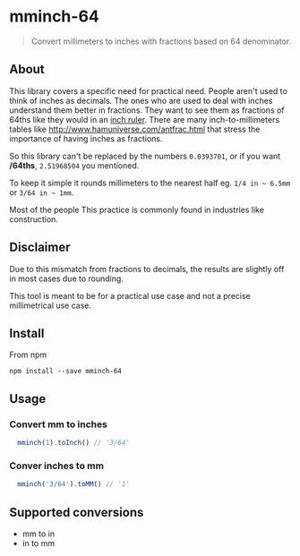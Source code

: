 # mminch-64

> Convert millimeters to inches with fractions based on 64 denominator.

## About 

This library covers a specific need for practical need. People aren't used to think of inches as decimals. The ones who are used to deal with inches understand them better in fractions. They want to see them as fractions of 64ths like they would in an [inch ruler](https://www.piliapp.com/actual-size/inch-ruler/). There are many inch-to-millimeters tables like http://www.hamuniverse.com/antfrac.html that stress the importance of having inches as fractions.

So this library can't be replaced by the numbers `0.0393701`, or if you want **/64ths**, `2.51968504` you mentioned. 

To keep it simple it rounds millimeters to the nearest half eg. `1/4 in ~ 6.5mm` or `3/64 in ~ 1mm`.

Most of the people 
This practice is commonly found in industries like construction.

## Disclaimer

Due to this mismatch from fractions to decimals, the results are slightly off
in most cases due to rounding.

This tool is meant to be for a practical use case and not a precise millimetrical use case.


## Install

From npm

`npm install --save mminch-64`

## Usage

### Convert mm to inches

```js
  mminch(1).toInch() // '3/64'
```

### Conver inches to mm

```js
  mminch('3/64').toMM() // '1'
```

## Supported conversions

- mm to in
- in to mm


